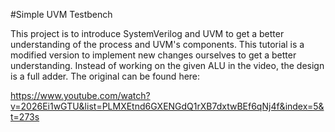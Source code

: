 #Simple UVM Testbench 

This project is to introduce SystemVerilog and UVM to get a better understanding of the process and UVM's components. This tutorial is a modified version to implement new changes ourselves to get a better understanding. Instead of working on the given ALU in the video, the design is a full adder.
The original can be found here: 

https://www.youtube.com/watch?v=2026Ei1wGTU&list=PLMXEtnd6GXENGdQ1rXB7dxtwBEf6qNj4f&index=5&t=273s
